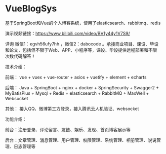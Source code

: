 # VueBlogSys
基于SpringBoot和Vue的个人博客系统，使用了elasticsearch、rabbitmq、redis

演示视频链接：https://www.bilibili.com/video/BV1y44y1V7S9/


详询 微信1：egvh56ufy7hh ，微信2：dabocode 。承接商业项目、课设、毕设和论文，包括但不限于Web、APP、小程序等，课设、毕设提供远程部署和不限次数代码解答！

技术介绍：

前端： vue + vuex + vue-router + axios + vuetify + element + echarts

后端： Java + SpringBoot + nginx + docker + SpringSecurity + Swagger2 + MyBatisPlus + Mysql + Redis + elasticsearch + RabbitMQ + MaxWell + Websocket

其他： 接入QQ，微博第三方登录，接入腾讯云人机验证、websocket

功能介绍：

前台：注册登录、评论留言、友链、娱乐、发现、首页博客展示等

后台：文章管理、消息管理、用户管理、权限管理、系统管理、相册管理、说说管理、日志管理等

